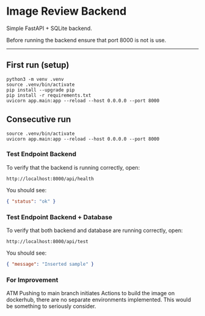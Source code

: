 # Image Review Backend

Simple FastAPI + SQLite backend.

Before running the backend ensure that port 8000 is not is use.

---

## First run (setup)

```
python3 -m venv .venv
source .venv/bin/activate
pip install --upgrade pip
pip install -r requirements.txt
uvicorn app.main:app --reload --host 0.0.0.0 --port 8000
```


## Consecutive run

```
source .venv/bin/activate
uvicorn app.main:app --reload --host 0.0.0.0 --port 8000
```



### Test Endpoint Backend

To verify that the backend is running correctly, open:
```
http://localhost:8000/api/health
```
You should see:
```json
{ "status": "ok" }
```

### Test Endpoint Backend + Database

To verify that both backend and database are running correctly, open:
```
http://localhost:8000/api/test
```
You should see:
```json
{ "message": "Inserted sample" }
```

### For Improvement

ATM Pushing to main branch initiates Actions to build the image on dockerhub, there are no separate environments implemented. This would be something to seriously consider.